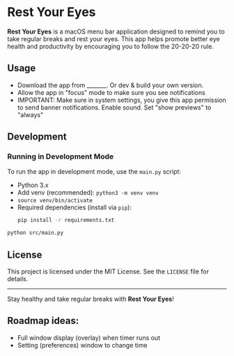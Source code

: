 # Rest Your Eyes

**Rest Your Eyes** is a macOS menu bar application designed to remind you to take regular breaks and rest your eyes. This app helps promote better eye health and productivity by encouraging you to follow the 20-20-20 rule.

## Usage
- Download the app from _______. Or dev & build your own version.
- Allow the app in "focus" mode to make sure you see notifications
- IMPORTANT: Make sure in system settings, you give this app permission to send banner notifications. Enable sound. Set "show previews" to "always"

## Development

### Running in Development Mode
To run the app in development mode, use the `main.py` script:

- Python 3.x
- Add venv (recommended): `python3 -m venv venv`
- `source venv/bin/activate`
- Required dependencies (install via `pip`):
  ```bash
  pip install -r requirements.txt
  ```

```bash
python src/main.py
```



## License
This project is licensed under the MIT License. See the `LICENSE` file for details.

---  
Stay healthy and take regular breaks with **Rest Your Eyes**!  


## Roadmap ideas:
- Full window display (overlay) when timer runs out
- Setting (preferences) window to change time